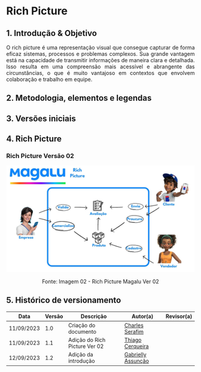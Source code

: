 # Rich Picture

## 1. Introdução & Objetivo

<p align="justify">
O rich picture é uma representação visual que consegue capturar de forma eficaz sistemas, processos e problemas complexos. Sua grande vantagem está na capacidade de transmitir informações de maneira clara e detalhada.
Isso resulta em uma compreensão mais acessível e abrangente das circunstâncias, o que é muito vantajoso em contextos que envolvem colaboração e trabalho em equipe.
</p>

## 2. Metodologia, elementos e legendas

## 3. Versões iniciais

## 4. Rich Picture

### Rich Picture Versão 02
 <img src="https://github.com/UnBArqDsw2023-2/2023.2_G8_ProjetoMagazineLuiza/blob/19-rich-pictures/imagens/Rich-Magalu-02.jpg">
 
 <div style="text-align: center">
<p>Fonte: Imagem 02 - Rich Picture Magalu Ver 02 </p>
</div>

## 5. Histórico de versionamento

|    Data    | Versão |      Descrição       |                   Autor(a)                    |                   Revisor(a)                    |
| ---------- | ------ | -------------------- | --------------------------------------------- | ----------------------------------------------- |
| 11/09/2023 |  1.0   | Criação do documento | [Charles Serafim](https://github.com/charles-serafim)| 
| 11/09/2023 |  1.1   | Adição do Rich Picture Ver 02 | [Thiago Cerqueira](https://github.com/Thiago-Cerq)| 
| 12/09/2023 |  1.2   | Adição da introdução | [Gabrielly Assunção](https://github.com/GabriellyAssuncao)| 
